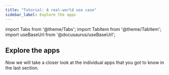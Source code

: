 ```yaml
---
title: "Tutorial: A real-world use case"
sidebar_label: Explore the apps
---
```


import Tabs from '@theme/Tabs';
import TabItem from '@theme/TabItem';
import useBaseUrl from '@docusaurus/useBaseUrl';

## Explore the apps

Now we will take a closer look at the individual apps that you got to know in the last section.
